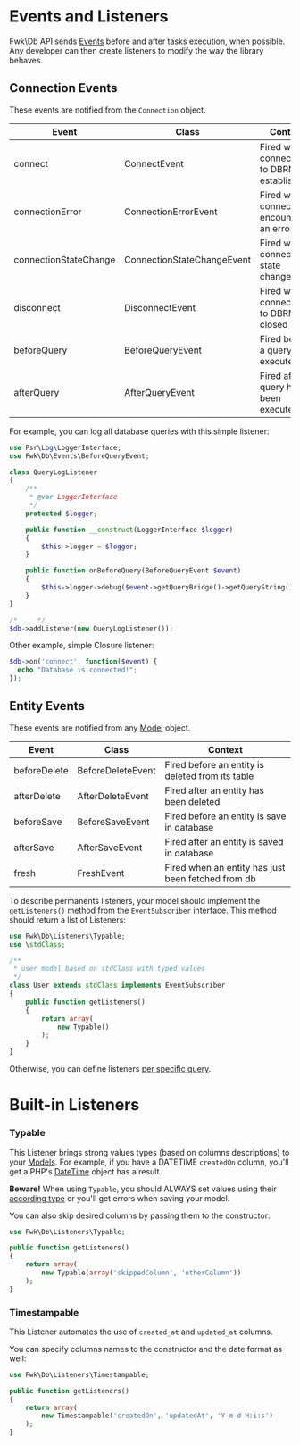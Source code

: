 # Events and Listeners

Fwk\Db API sends [Events](https://github.com/fwk/Events) before and after tasks execution, when possible. Any developer can then create listeners to modify the way the library behaves.

## Connection Events

These events are notified from the ```Connection``` object.

| Event                 |      Class                 |  Context                                     |
|-----------------------| ---------------------------|----------------------------------------------|
| connect               | ConnectEvent               | Fired when connection to DBRM is established |
| connectionError       | ConnectionErrorEvent       | Fired when connection encounters an error    |
| connectionStateChange | ConnectionStateChangeEvent | Fired when connection's state change         |
| disconnect            | DisconnectEvent            | Fired when connection to DBRM is closed      |
| beforeQuery           | BeforeQueryEvent           | Fired before a query is executed             |
| afterQuery            | AfterQueryEvent            | Fired after a query has been executed        |

For example, you can log all database queries with this simple listener:

``` php
use Psr\Log\LoggerInterface;
use Fwk\Db\Events\BeforeQueryEvent;

class QueryLogListener
{
    /**
     * @var LoggerInterface
     */
    protected $logger;

    public function __construct(LoggerInterface $logger)
    {
        $this->logger = $logger;
    }

    public function onBeforeQuery(BeforeQueryEvent $event)
    {
        $this->logger->debug($event->getQueryBridge()->getQueryString());
    }
}

/* ... */
$db->addListener(new QueryLogListener());
```

Other example, simple Closure listener:

``` php
$db->on('connect', function($event) {
  echo "Database is connected!";
});
``` 

## Entity Events

These events are notified from any [Model](./models.md) object.

| Event                 |      Class                 |  Context                                           |
|-----------------------| ---------------------------|----------------------------------------------------|
| beforeDelete          | BeforeDeleteEvent          | Fired before an entity is deleted from its table   |
| afterDelete           | AfterDeleteEvent           | Fired after an entity has been deleted             |
| beforeSave            | BeforeSaveEvent            | Fired before an entity is save in database         |
| afterSave             | AfterSaveEvent             | Fired after an entity is saved in database         |
| fresh                 | FreshEvent                 | Fired when an entity has just been fetched from db |

To describe permanents listeners, your model should implement the  ```getListeners()``` method from the ```EventSubscriber``` interface. This method should return a list of Listeners:

``` php
use Fwk\Db\Listeners\Typable;
use \stdClass;

/**
 * user model based on stdClass with typed values
 */
class User extends stdClass implements EventSubscriber
{
    public function getListeners()
    {
        return array(
            new Typable()
        );
    }
}
``` 

Otherwise, you can define listeners [per specific query](./query.md).

# Built-in Listeners

### Typable

This Listener brings strong values types (based on columns descriptions) to your [Models](./models.md). For example, if you have a DATETIME ```createdOn``` column, you'll get a PHP's [DateTime](http://php.net/manual/fr/class.datetime.php) object has a result.

**Beware!** When using ```Typable```, you should ALWAYS set values using their [according type](http://doctrine-dbal.readthedocs.org/en/latest/reference/types.html) or you'll get errors when saving your model. 

You can also skip desired columns by passing them to the constructor:

``` php
use Fwk\Db\Listeners\Typable;

public function getListeners()
{
    return array(
        new Typable(array('skippedColumn', 'otherColumn'))
    );
}
``` 

### Timestampable

This Listener automates the use of ```created_at``` and ```updated_at``` columns.

You can specify columns names to the constructor and the date format as well:
``` php
use Fwk\Db\Listeners\Timestampable;

public function getListeners()
{
    return array(
        new Timestampable('createdOn', 'updatedAt', 'Y-m-d H:i:s')
    );
}
``` 

